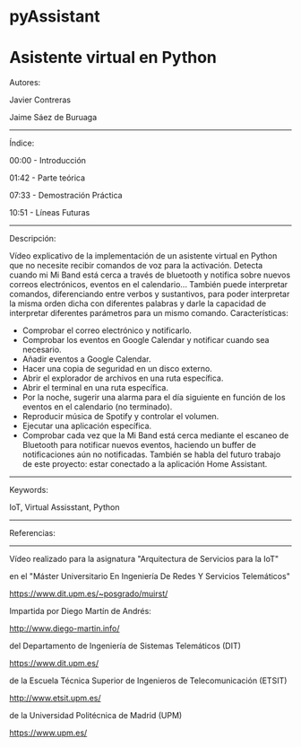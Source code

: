 # pyAssistant
# Asistente virtual en Python

Autores:

Javier Contreras

Jaime Sáez de Buruaga

-------------------------

Índice:

00:00 - Introducción

01:42 - Parte teórica

07:33 - Demostración Práctica

10:51 - Líneas Futuras

-------------------------

Descripción:

Vídeo explicativo de la implementación de un asistente virtual en Python que no necesite recibir comandos de voz para la activación. Detecta cuando mi Mi Band está cerca a través de bluetooth y notifica sobre nuevos correos electrónicos, eventos en el calendario... También puede interpretar comandos, diferenciando entre verbos y sustantivos, para poder interpretar la misma orden dicha con diferentes palabras y darle la capacidad de interpretar diferentes parámetros para un mismo comando.
Características:
 - Comprobar el correo electrónico y notificarlo.
 - Comprobar los eventos en Google Calendar y notificar cuando sea necesario.
 - Añadir eventos a Google Calendar.
 - Hacer una copia de seguridad en un disco externo.
 - Abrir el explorador de archivos en una ruta específica.
 - Abrir el terminal en una ruta específica.
 - Por la noche, sugerir una alarma para el día siguiente en función de los eventos en el calendario (no terminado).
 - Reproducir música de Spotify y controlar el volumen.
 - Ejecutar una aplicación específica.
 - Comprobar cada vez que la Mi Band está cerca mediante el escaneo de Bluetooth para notificar nuevos eventos, haciendo un buffer de notificaciones aún no notificadas.
También se habla del futuro trabajo de este proyecto: estar conectado a la aplicación Home Assistant.

------------------------

Keywords:

IoT, Virtual Assisstant, Python

------------------------

Referencias:


-------------------------

Vídeo realizado para la asignatura "Arquitectura de Servicios para la IoT"

en el  "Máster Universitario En Ingeniería De Redes Y Servicios Telemáticos"

https://www.dit.upm.es/~posgrado/muirst/


Impartida por Diego Martín de Andrés:

http://www.diego-martin.info/


del Departamento de Ingeniería de Sistemas Telemáticos (DIT)

https://www.dit.upm.es/


de la Escuela Técnica Superior de Ingenieros de Telecomunicación (ETSIT)

http://www.etsit.upm.es/


de la Universidad Politécnica de Madrid (UPM)

https://www.upm.es/

